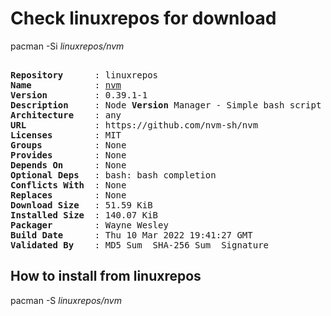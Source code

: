 # Check linuxrepos for download

pacman -Si *linuxrepos/nvm*

<div class="highlight"><pre class="highlight"><text>
<b>Repository</b>      : linuxrepos
<b>Name</b>            : <a href="../../x86_64/nvm-0.39.1-1-any.pkg.tar.zst">nvm</a>
<b>Version</b>         : 0.39.1-1
<b>Description</b>     : Node <b>Version</b> Manager - Simple bash script to manage multiple active node.js versions
<b>Architecture</b>    : any
<b>URL</b>             : https://github.com/nvm-sh/nvm
<b>Licenses</b>        : MIT
<b>Groups</b>          : None
<b>Provides</b>        : None
<b>Depends On</b>      : None
<b>Optional Deps</b>   : bash: bash completion
<b>Conflicts With</b>  : None
<b>Replaces</b>        : None
<b>Download Size</b>   : 51.59 KiB
<b>Installed Size</b>  : 140.07 KiB
<b>Packager</b>        : Wayne Wesley <wayne6324@gmail.com>
<b>Build Date</b>      : Thu 10 Mar 2022 19:41:27 GMT
<b>Validated By</b>    : MD5 Sum  SHA-256 Sum  Signature
</text></pre></div>

## How to install from linuxrepos

pacman -S *linuxrepos/nvm*
